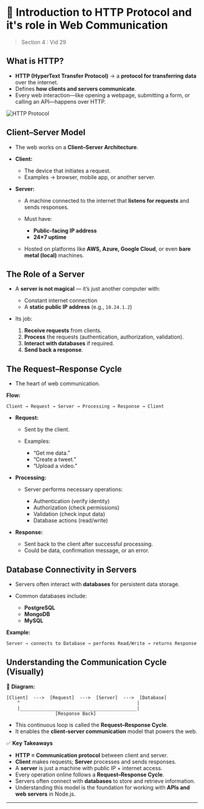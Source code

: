 # 📘 Introduction to HTTP Protocol and it's role in Web Communication

> Section 4 : Vid 29

## What is HTTP?

- **HTTP (HyperText Transfer Protocol)** → a **protocol for transferring data** over the internet.
- Defines **how clients and servers communicate**.
- Every web interaction—like opening a webpage, submitting a form, or calling an API—happens over HTTP.

![HTTP Protocol](/img/nodejs/http-protocol.png)

## Client–Server Model

- The web works on a **Client–Server Architecture**.
- **Client:**

  - The device that initiates a request.
  - Examples → browser, mobile app, or another server.

- **Server:**

  - A machine connected to the internet that **listens for requests** and sends responses.
  - Must have:

    - **Public-facing IP address**
    - **24×7 uptime**

  - Hosted on platforms like **AWS, Azure, Google Cloud**, or even **bare metal (local)** machines.

## The Role of a Server

- A **server is not magical** — it’s just another computer with:

  - Constant internet connection
  - A **static public IP address** (e.g., `10.24.1.2`)

- Its job:

  1. **Receive requests** from clients.
  2. **Process** the requests (authentication, authorization, validation).
  3. **Interact with databases** if required.
  4. **Send back a response**.

## The Request–Response Cycle

- The heart of web communication.

**Flow:**

```
Client → Request → Server → Processing → Response → Client
```

- **Request:**

  - Sent by the client.
  - Examples:

    - “Get me data.”
    - “Create a tweet.”
    - “Upload a video.”

- **Processing:**

  - Server performs necessary operations:

    - Authentication (verify identity)
    - Authorization (check permissions)
    - Validation (check input data)
    - Database actions (read/write)

- **Response:**

  - Sent back to the client after successful processing.
  - Could be data, confirmation message, or an error.

## Database Connectivity in Servers

- Servers often interact with **databases** for persistent data storage.
- Common databases include:

  - **PostgreSQL**
  - **MongoDB**
  - **MySQL**

**Example:**

```txt
Server → connects to Database → performs Read/Write → returns Response
```

## Understanding the Communication Cycle (Visually)

📍 **Diagram:**

```
[Client]  --->  [Request]  --->  [Server]  --->  [Database]
    ^                                           |
    |___________________________________________|
                  [Response Back]
```

- This continuous loop is called the **Request–Response Cycle**.
- It enables the **client-server communication** model that powers the web.

✅ **Key Takeaways**

- **HTTP = Communication protocol** between client and server.
- **Client** makes requests; **Server** processes and sends responses.
- A **server** is just a machine with public IP + internet access.
- Every operation online follows a **Request–Response Cycle**.
- Servers often connect with **databases** to store and retrieve information.
- Understanding this model is the foundation for working with **APIs and web servers** in Node.js.

---
